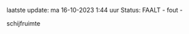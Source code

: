 laatste update: 
ma 16-10-2023  1:44   uur 
Status: FAALT - fout - 
<div class="service R">schijfruimte</div>